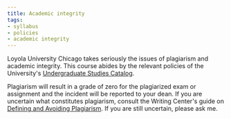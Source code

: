 ```yaml
---
title: Academic integrity
tags:
- syllabus
- policies
- academic integrity
---
```


Loyola University Chicago takes seriously the issues of plagiarism and academic integrity.
This course abides by the relevant policies of the University's [Undergraduate Studies Catalog](http://www.luc.edu/academics/catalog/undergrad/reg_academicintegrity.shtml).

Plagiarism will result in a grade of zero for the plagiarized exam or assignment and the incident will be reported to your dean.
If you are uncertain what constitutes plagiarism, consult the Writing Center's guide on [Defining and Avoiding Plagiarism](http://wpacouncil.org/aws/CWPA/pt/sd/news_article/272555/_PARENT/layout_details/false).
If you are still uncertain, please ask me.
